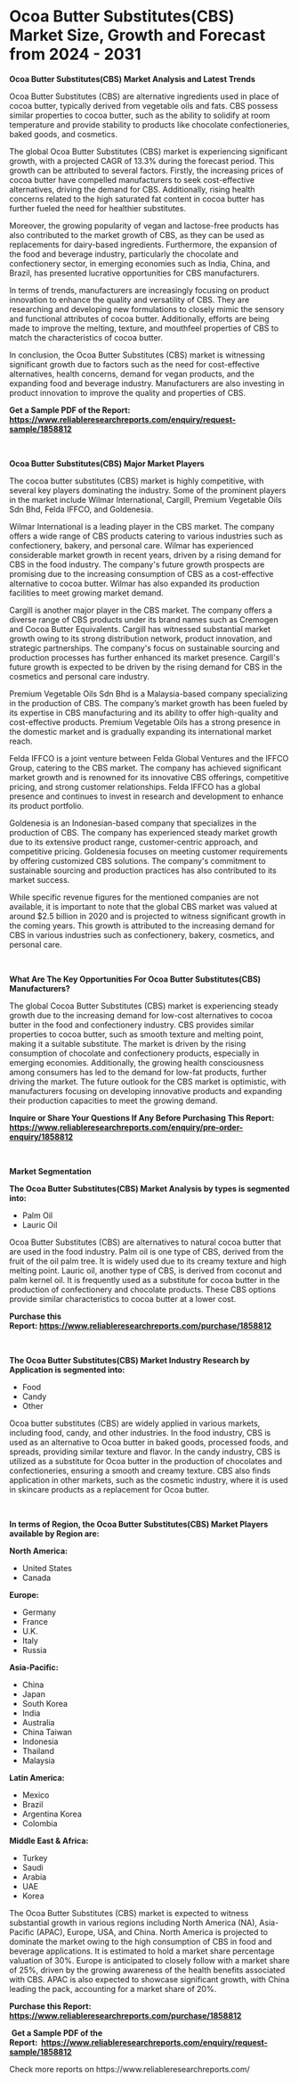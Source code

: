 <p><h1>Ocoa Butter Substitutes(CBS) Market Size, Growth and Forecast from 2024 - 2031</h1></p><p><strong>Ocoa Butter Substitutes(CBS) Market Analysis and Latest Trends</strong></p>
<p><p>Ocoa Butter Substitutes (CBS) are alternative ingredients used in place of cocoa butter, typically derived from vegetable oils and fats. CBS possess similar properties to cocoa butter, such as the ability to solidify at room temperature and provide stability to products like chocolate confectioneries, baked goods, and cosmetics.</p><p>The global Ocoa Butter Substitutes (CBS) market is experiencing significant growth, with a projected CAGR of 13.3% during the forecast period. This growth can be attributed to several factors. Firstly, the increasing prices of cocoa butter have compelled manufacturers to seek cost-effective alternatives, driving the demand for CBS. Additionally, rising health concerns related to the high saturated fat content in cocoa butter has further fueled the need for healthier substitutes.</p><p>Moreover, the growing popularity of vegan and lactose-free products has also contributed to the market growth of CBS, as they can be used as replacements for dairy-based ingredients. Furthermore, the expansion of the food and beverage industry, particularly the chocolate and confectionery sector, in emerging economies such as India, China, and Brazil, has presented lucrative opportunities for CBS manufacturers.</p><p>In terms of trends, manufacturers are increasingly focusing on product innovation to enhance the quality and versatility of CBS. They are researching and developing new formulations to closely mimic the sensory and functional attributes of cocoa butter. Additionally, efforts are being made to improve the melting, texture, and mouthfeel properties of CBS to match the characteristics of cocoa butter.</p><p>In conclusion, the Ocoa Butter Substitutes (CBS) market is witnessing significant growth due to factors such as the need for cost-effective alternatives, health concerns, demand for vegan products, and the expanding food and beverage industry. Manufacturers are also investing in product innovation to improve the quality and properties of CBS.</p></p>
<p><strong>Get a Sample PDF of the Report:&nbsp; <a href="https://www.reliableresearchreports.com/enquiry/request-sample/1858812">https://www.reliableresearchreports.com/enquiry/request-sample/1858812</a></strong></p>
<p>&nbsp;</p>
<p><strong>Ocoa Butter Substitutes(CBS) Major Market Players</strong></p>
<p><p>The cocoa butter substitutes (CBS) market is highly competitive, with several key players dominating the industry. Some of the prominent players in the market include Wilmar International, Cargill, Premium Vegetable Oils Sdn Bhd, Felda IFFCO, and Goldenesia.</p><p>Wilmar International is a leading player in the CBS market. The company offers a wide range of CBS products catering to various industries such as confectionery, bakery, and personal care. Wilmar has experienced considerable market growth in recent years, driven by a rising demand for CBS in the food industry. The company's future growth prospects are promising due to the increasing consumption of CBS as a cost-effective alternative to cocoa butter. Wilmar has also expanded its production facilities to meet growing market demand.</p><p>Cargill is another major player in the CBS market. The company offers a diverse range of CBS products under its brand names such as Cremogen and Cocoa Butter Equivalents. Cargill has witnessed substantial market growth owing to its strong distribution network, product innovation, and strategic partnerships. The company's focus on sustainable sourcing and production processes has further enhanced its market presence. Cargill's future growth is expected to be driven by the rising demand for CBS in the cosmetics and personal care industry.</p><p>Premium Vegetable Oils Sdn Bhd is a Malaysia-based company specializing in the production of CBS. The company’s market growth has been fueled by its expertise in CBS manufacturing and its ability to offer high-quality and cost-effective products. Premium Vegetable Oils has a strong presence in the domestic market and is gradually expanding its international market reach.</p><p>Felda IFFCO is a joint venture between Felda Global Ventures and the IFFCO Group, catering to the CBS market. The company has achieved significant market growth and is renowned for its innovative CBS offerings, competitive pricing, and strong customer relationships. Felda IFFCO has a global presence and continues to invest in research and development to enhance its product portfolio.</p><p>Goldenesia is an Indonesian-based company that specializes in the production of CBS. The company has experienced steady market growth due to its extensive product range, customer-centric approach, and competitive pricing. Goldenesia focuses on meeting customer requirements by offering customized CBS solutions. The company's commitment to sustainable sourcing and production practices has also contributed to its market success.</p><p>While specific revenue figures for the mentioned companies are not available, it is important to note that the global CBS market was valued at around $2.5 billion in 2020 and is projected to witness significant growth in the coming years. This growth is attributed to the increasing demand for CBS in various industries such as confectionery, bakery, cosmetics, and personal care.</p></p>
<p>&nbsp;</p>
<p><strong>What Are The Key Opportunities For Ocoa Butter Substitutes(CBS) Manufacturers?</strong></p>
<p><p>The global Cocoa Butter Substitutes (CBS) market is experiencing steady growth due to the increasing demand for low-cost alternatives to cocoa butter in the food and confectionery industry. CBS provides similar properties to cocoa butter, such as smooth texture and melting point, making it a suitable substitute. The market is driven by the rising consumption of chocolate and confectionery products, especially in emerging economies. Additionally, the growing health consciousness among consumers has led to the demand for low-fat products, further driving the market. The future outlook for the CBS market is optimistic, with manufacturers focusing on developing innovative products and expanding their production capacities to meet the growing demand.</p></p>
<p><strong>Inquire or Share Your Questions If Any Before Purchasing This Report: <a href="https://www.reliableresearchreports.com/enquiry/pre-order-enquiry/1858812">https://www.reliableresearchreports.com/enquiry/pre-order-enquiry/1858812</a></strong></p>
<p>&nbsp;</p>
<p><strong>Market Segmentation</strong></p>
<p><strong>The Ocoa Butter Substitutes(CBS) Market Analysis by types is segmented into:</strong></p>
<p><ul><li>Palm Oil</li><li>Lauric Oil</li></ul></p>
<p><p>Ocoa Butter Substitutes (CBS) are alternatives to natural cocoa butter that are used in the food industry. Palm oil is one type of CBS, derived from the fruit of the oil palm tree. It is widely used due to its creamy texture and high melting point. Lauric oil, another type of CBS, is derived from coconut and palm kernel oil. It is frequently used as a substitute for cocoa butter in the production of confectionery and chocolate products. These CBS options provide similar characteristics to cocoa butter at a lower cost.</p></p>
<p><strong>Purchase this Report:&nbsp;<a href="https://www.reliableresearchreports.com/purchase/1858812">https://www.reliableresearchreports.com/purchase/1858812</a></strong></p>
<p>&nbsp;</p>
<p><strong>The Ocoa Butter Substitutes(CBS) Market Industry Research by Application is segmented into:</strong></p>
<p><ul><li>Food</li><li>Candy</li><li>Other</li></ul></p>
<p><p>Ocoa butter substitutes (CBS) are widely applied in various markets, including food, candy, and other industries. In the food industry, CBS is used as an alternative to Ocoa butter in baked goods, processed foods, and spreads, providing similar texture and flavor. In the candy industry, CBS is utilized as a substitute for Ocoa butter in the production of chocolates and confectioneries, ensuring a smooth and creamy texture. CBS also finds application in other markets, such as the cosmetic industry, where it is used in skincare products as a replacement for Ocoa butter.</p></p>
<p>&nbsp;</p>
<p><strong>In terms of Region, the Ocoa Butter Substitutes(CBS) Market Players available by Region are:</strong></p>
<p>
    <p> <strong> North America: </strong>
        <ul>
            <li>United States</li>
            <li>Canada</li>
        </ul>
        </p> 
    <p> <strong> Europe: </strong>
        <ul>
            <li>Germany</li>
            <li>France</li>
            <li>U.K.</li>
            <li>Italy</li>
            <li>Russia</li>
        </ul>
        </p> 
    <p> <strong> Asia-Pacific: </strong>
        <ul>
            <li>China</li>
            <li>Japan</li>
            <li>South Korea</li>
            <li>India</li>
            <li>Australia</li>
            <li>China Taiwan</li>
            <li>Indonesia</li>
            <li>Thailand</li>
            <li>Malaysia</li>
        </ul>
        </p> 
    <p> <strong> Latin America: </strong>
        <ul>
            <li>Mexico</li>
            <li>Brazil</li>
            <li>Argentina Korea</li>
            <li>Colombia</li>
        </ul>
        </p> 
    <p> <strong> Middle East & Africa: </strong>
        <ul>
            <li>Turkey</li>
            <li>Saudi</li>
            <li>Arabia</li>
            <li>UAE</li>
            <li>Korea</li>
        </ul>
    </p>
    </p>
<p><p>The Ocoa Butter Substitutes (CBS) market is expected to witness substantial growth in various regions including North America (NA), Asia-Pacific (APAC), Europe, USA, and China. North America is projected to dominate the market owing to the high consumption of CBS in food and beverage applications. It is estimated to hold a market share percentage valuation of 30%. Europe is anticipated to closely follow with a market share of 25%, driven by the growing awareness of the health benefits associated with CBS. APAC is also expected to showcase significant growth, with China leading the pack, accounting for a market share of 20%.</p></p>
<p><strong>Purchase this Report: <a href="https://www.reliableresearchreports.com/purchase/1858812">https://www.reliableresearchreports.com/purchase/1858812</a></strong></p>
<p>&nbsp;<strong>Get a Sample PDF of the Report:&nbsp;&nbsp;<a href="https://www.reliableresearchreports.com/enquiry/request-sample/1858812">https://www.reliableresearchreports.com/enquiry/request-sample/1858812</a></strong></p>
<p><strong></strong></p>
<p>Check more reports on https://www.reliableresearchreports.com/</p>